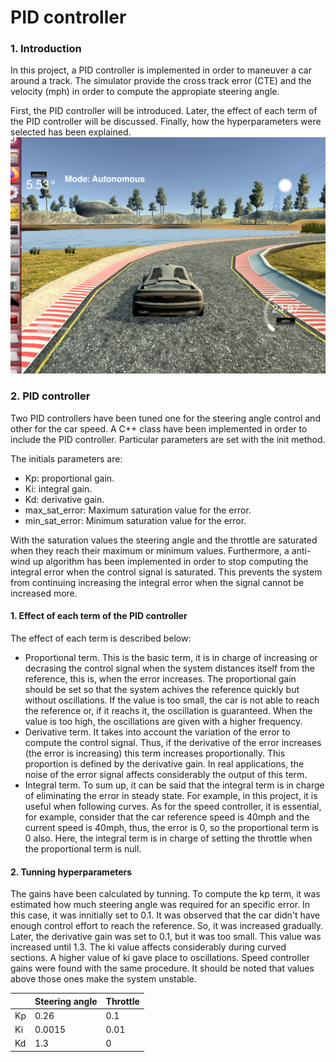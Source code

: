 # **PID controller** 

[//]: # (Image References)

[image1]: ./images/Simulator1.png "State machine"


### 1. Introduction
In this project, a PID controller is implemented in order to maneuver a car around a track. The simulator provide the cross track error (CTE) and the velocity (mph) in order to compute the appropiate steering angle.

First, the PID controller will be introduced. Later, the effect of each term of the PID controller will be discussed. Finally, how the hyperparameters were selected has been explained.
![State machine][image1]

### 2. PID controller
Two PID controllers have been tuned one for the steering angle control and other for the car speed. A C++ class have been implemented in order to include the PID controller. Particular parameters are set with the init method.

The initials parameters are:
* Kp: proportional gain.
* Ki: integral gain.
* Kd: derivative gain.
* max_sat_error: Maximum saturation value for the error.
* min_sat_error: Minimum saturation value for the error.

With the saturation values the steering angle and the throttle are saturated when they reach their maximum or minimum values. Furthermore, a anti-wind up algorithm has been implemented in order to stop computing the integral error when the control signal is saturated. This prevents the system from continuing increasing the integral error when the signal cannot be increased more.

#### 1. Effect of each term of the PID controller
The effect of each term is described below:
* Proportional term. This is the basic term, it is in charge of increasing or decrasing the control signal when the system distances itself from the reference, this is, when the error increases. The proportional gain should be set so that the system achives the reference quickly but without oscillations. If the value is too small, the car is not able to reach the reference or, if it reachs it, the oscillation is guaranteed. When the value is too high, the oscillations are given with a higher frequency.
* Derivative term. It takes into account the  variation of the error to compute the control signal. Thus, if the derivative of the error increases (the error is increasing) this term increases proportionally. This proportion is defined by the derivative gain. In real applications, the noise of the error signal affects considerably the output of this term.
* Integral term. To sum up, it can be said that the integral term is in charge of eliminating the error in steady state. For example, in this project, it is useful when following curves. As for the speed controller, it is essential, for example, consider that the car reference speed is 40mph and the current speed is 40mph, thus, the error is 0, so the proportional term is 0 also. Here, the integral term is in charge of setting the throttle when the proportional term is null.

#### 2. Tunning hyperparameters
The gains have been calculated by tunning. To compute the kp term, it was estimated how much steering angle was required for an specific error. In this case, it was innitially set to 0.1. It was observed that the car didn't have enough control effort to reach the reference. So, it was increased gradually. Later, the derivative gain was set to 0.1, but it was too small. This value was increased until 1.3. The ki value affects considerably during curved sections. A higher value of ki gave place to oscillations. Speed controller gains were found with the same procedure. It should be noted that values above those ones make the system unstable.

|    | Steering angle | Throttle |
|----|----------------|----------|
| Kp | 0.26           | 0.1      |
| Ki | 0.0015         | 0.01     |
| Kd | 1.3            | 0        |
